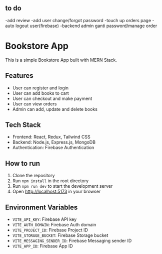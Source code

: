 ## to do

-add review
-add user change/forgot password
-touch up orders page
-auto logout user(firebase)
-backend admin ganti password/manage order

# Bookstore App

This is a simple Bookstore App built with MERN Stack.

## Features

- User can register and login
- User can add books to cart
- User can checkout and make payment
- User can view orders
- Admin can add, update and delete books

## Tech Stack

- Frontend: React, Redux, Tailwind CSS
- Backend: Node.js, Express.js, MongoDB
- Authentication: Firebase Authentication

## How to run

1. Clone the repository
2. Run `npm install` in the root directory
3. Run `npm run dev` to start the development server
4. Open [http://localhost:5173](http://localhost:5173) in your browser

## Environment Variables

- `VITE_API_KEY`: Firebase API key
- `VITE_AUTH_DOMAIN`: Firebase Auth domain
- `VITE_PROJECT_ID`: Firebase Project ID
- `VITE_STORAGE_BUCKET`: Firebase Storage bucket
- `VITE_MESSAGING_SENDER_ID`: Firebase Messaging sender ID
- `VITE_APP_ID`: Firebase App ID
